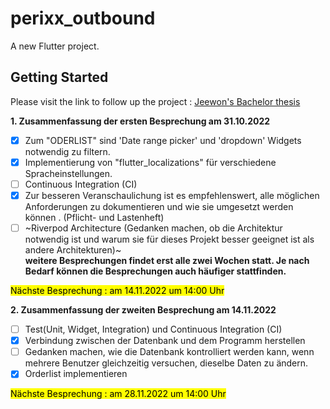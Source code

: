 # perixx_outbound

A new Flutter project.

## Getting Started

<!-- This project is a starting point for a Flutter application.

A few resources to get you started if this is your first Flutter project:

- [Lab: Write your first Flutter app](https://docs.flutter.dev/get-started/codelab)
- [Cookbook: Useful Flutter samples](https://docs.flutter.dev/cookbook)

For help getting started with Flutter development, view the
[online documentation](https://docs.flutter.dev/), which offers tutorials,
samples, guidance on mobile development, and a full API reference. -->

Please visit the link to follow up the project : [Jeewon's Bachelor thesis](https://drwldnjs521.github.io)

**1. Zusammenfassung der ersten Besprechung am 31.10.2022**

- [x] Zum "ODERLIST" sind 'Date range picker' und 'dropdown' Widgets notwendig zu filtern.
- [x] Implementierung von "flutter_localizations" für verschiedene Spracheinstellungen.
- [ ] Continuous Integration (CI)
- [x] Zur besseren Veranschaulichung ist es empfehlenswert, alle möglichen Anforderungen zu dokumentieren und wie sie umgesetzt werden können .
(Pflicht- und Lastenheft)
- [ ] ~Riverpod Architecture (Gedanken machen, ob die Architektur notwendig ist und warum sie für dieses Projekt besser geeignet ist als andere Architekturen)~ <br/>
__weitere Besprechungen findet erst alle zwei Wochen statt. Je nach Bedarf können die Besprechungen auch häufiger stattfinden.__

<mark> Nächste Besprechung : am 14.11.2022 um 14:00 Uhr </mark>

**2. Zusammenfassung der zweiten Besprechung am 14.11.2022**

- [ ] Test(Unit, Widget, Integration) und Continuous Integration (CI)
- [x] Verbindung zwischen der Datenbank und dem Programm herstellen
- [ ] Gedanken machen, wie die Datenbank kontrolliert werden kann, wenn mehrere Benutzer gleichzeitig versuchen, dieselbe Daten zu ändern.
- [x] Orderlist implementieren <br/>

<mark> Nächste Besprechung : am 28.11.2022 um 14:00 Uhr </mark>

